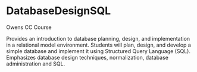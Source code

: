# DatabaseDesignSQL
Owens CC Course

Provides an introduction to database planning, design, and implementation in a relational model environment. Students will plan, design, and develop a simple database and implement it using Structured Query Language (SQL). Emphasizes database design techniques, normalization, database administration and SQL. 
